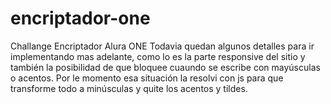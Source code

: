 # encriptador-one
Challange Encriptador Alura ONE
Todavia quedan algunos detalles para ir implementando mas adelante, como lo es la parte responsive del sitio y también la posibilidad de que bloquee cuaundo se escribe con mayúsculas o acentos. Por le momento esa situación la resolvi con js para que transforme todo a minúsculas y quite los acentos y tildes. 
